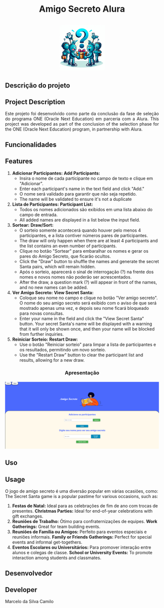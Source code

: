 <div align="center">
  <h1 align="center">
    Amigo Secreto Alura
    <br />
    <br />
    <img src="assets/logo_amigo_secreto.png" alt="Logo Amigo Secreto" style="width: 150px; height: auto;">
  </h1>
</div>


## Descrição do projeto
## Project Description

<p align="justify">
  Este projeto foi desenvolvido como parte da conclusão da fase de seleção do programa ONE (Oracle Next Education) em parceria com a Alura.
  This project was developed as part of the conclusion of the selection phase for the ONE (Oracle Next Education) program, in partnership with Alura. 
</p>

## Funcionalidades
## Features

1. **Adicionar Participantes:**
   **Add Participants:**
   - Insira o nome de cada participante no campo de texto e clique em "Adicionar".
   - Enter each participant's name in the text field and click "Add."
   - O nome será validado para garantir que não seja repetido.
   - The name will be validated to ensure it's not a duplicate
2. **Lista de Participantes:**
   **Participant List:**
   - Todos os nomes adicionados são exibidos em uma lista abaixo do campo de entrada.
   - All added names are displayed in a list below the input field.
3. **Sortear:**
   **Draw/Sort:**
   - O sorteio somente acontecerá quando houver pelo menos 4 participantes, e a lista contiver números pares de participantes.
   - The draw will only happen when there are at least 4 participants and the list contains an even number of participants.
   - Clique no botão "Sortear" para embaralhar os nomes e gerar os pares do Amigo Secreto, que ficarão ocultos.
   - Click the "Draw" button to shuffle the names and generate the secret Santa pairs, which will remain hidden.
   - Após o sorteio, aparecerá o sinal de interrogação (?) na frente dos nomes e novos nomes não poderão ser acrescentados.
   - After the draw, a question mark (?) will appear in front of the names, and no new names can be added.
4. **Ver Amigo Secreto:**
   **View Secret Santa:**
   - Coloque seu nome no campo e clique no botão "Ver amigo secreto". O nome do seu amigo secreto será exibido com o aviso de que será mostrado apenas uma vez, e depois seu nome ficará bloqueado para novas consultas.
   - Enter your name in the field and click the "View Secret Santa" button. Your secret Santa's name will be displayed with a warning that it will only be shown once, and then your name will be blocked from further inquiries.
5. **Reiniciar Sorteio:**
   **Restart Draw:**
   - Use o botão "Reiniciar sorteio" para limpar a lista de participantes e os resultados, permitindo um novo sorteio.
   - Use the "Restart Draw" button to clear the participant list and results, allowing for a new draw.
 
<div align="center">
  <h3 align="center">
    Apresentação
    <br />
    <br />
    <img src="assets/tela.png" alt="Captura da tela principal" style="width: 880px; height: auto;">
  </h3>
</div>


## Uso
## Usage

O jogo de amigo secreto é uma diversão popular em várias ocasiões, como:
The Secret Santa game is a popular pastime for various occasions, such as:

1. **Festas de Natal:** Ideal para as celebrações de fim de ano com trocas de presentes.
  **Christmas Parties:** Ideal for end-of-year celebrations with gift exchanges.
2. **Reuniões de Trabalho:** Ótimo para confraternizações de equipes.
   **Work Gatherings:** Great for team building events.
3. **Reuniões de Família ou Amigos:** Perfeito para eventos especiais e reuniões informais.
   **Family or Friends Gatherings:** Perfect for special events and informal get-togethers.
4. **Eventos Escolares ou Universitários:** Para promover interação entre alunos e colegas de classe.
   **School or University Events:** To promote interaction among students and classmates.

## Desenvolvedor
## Developer

Marcelo da Silva Camilo
